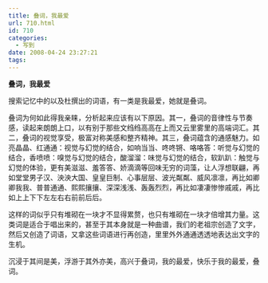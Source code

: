 ```yaml
---
title: 叠词，我最爱
url: 710.html
id: 710
categories:
  - 写到
date: 2008-04-24 23:27:21
tags:
---
```


**叠词，我最爱**

  
搜索记忆中的以及杜撰出的词语，有一类是我最爱，她就是叠词。  
  
叠词为何如此得我亲睐，分析起来应该有以下原因。其一，叠词的音律性与节奏感，读起来朗朗上口，以有别于那些文绉绉高高在上而又云里雾里的高端词汇。其二，叠词的视觉享受，极富对称美感和整齐精神。其三，叠词蕴含的通感魅力。如亮晶晶、红通通：视觉与幻觉的结合，如响当当、咚咚锵、咯咯答：听觉与幻觉的结合，香喷喷：嗅觉与幻觉的结合，酸溜溜：味觉与幻觉的结合，软趴趴：触觉与幻觉的体验，更有美滋滋、羞答答、娇滴滴等回味无穷的词藻，让人浮想联翩，再如堂堂男子汉、泱泱大国、皇皇巨制、心事层层、波光粼粼、威风凛凛，再比如卿卿我我、普普通通、熙熙攘攘、深深浅浅、轰轰烈烈，再比如凄凄惨惨戚戚，再比如上上下下左左右右前前后后。  
  
这样的词似乎只有堆砌在一块才不显得累赘，也只有堆砌在一块才倍增其力量。这类词是适合于唱出来的，甚至于其本身就是一种曲谱，我们的老祖宗创造了文字，然后又创造了词语，又拿这些词语进行再创造，里里外外通通透透地表达出文字的生机。  
  
沉浸于其间是美，浮游于其外亦美，高兴于叠词，我的最爱，快乐于我的最爱，叠词。